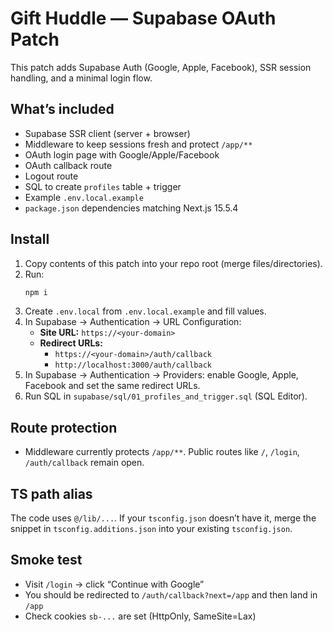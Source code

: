 # Gift Huddle — Supabase OAuth Patch

This patch adds Supabase Auth (Google, Apple, Facebook), SSR session handling, and a minimal login flow.

## What’s included
- Supabase SSR client (server + browser)
- Middleware to keep sessions fresh and protect `/app/**`
- OAuth login page with Google/Apple/Facebook
- OAuth callback route
- Logout route
- SQL to create `profiles` table + trigger
- Example `.env.local.example`
- `package.json` dependencies matching Next.js 15.5.4

## Install
1) Copy contents of this patch into your repo root (merge files/directories).
2) Run:
   ```bash
   npm i
   ```
3) Create `.env.local` from `.env.local.example` and fill values.
4) In Supabase → Authentication → URL Configuration:
   - **Site URL:** `https://<your-domain>`
   - **Redirect URLs:**
     - `https://<your-domain>/auth/callback`
     - `http://localhost:3000/auth/callback`
5) In Supabase → Authentication → Providers: enable Google, Apple, Facebook and set the same redirect URLs.
6) Run SQL in `supabase/sql/01_profiles_and_trigger.sql` (SQL Editor).

## Route protection
- Middleware currently protects `/app/**`. Public routes like `/`, `/login`, `/auth/callback` remain open.

## TS path alias
The code uses `@/lib/...`. If your `tsconfig.json` doesn’t have it, merge the snippet in `tsconfig.additions.json` into your existing `tsconfig.json`.

## Smoke test
- Visit `/login` → click “Continue with Google”
- You should be redirected to `/auth/callback?next=/app` and then land in `/app`
- Check cookies `sb-...` are set (HttpOnly, SameSite=Lax)
